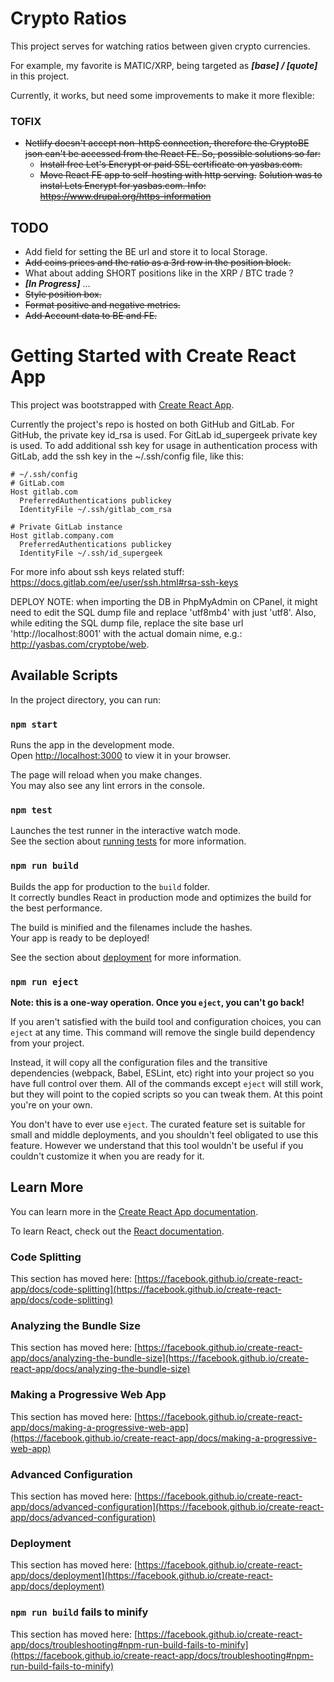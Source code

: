 # Crypto Ratios

This project serves for watching ratios between given crypto currencies.

For example, my favorite is MATIC/XRP, being targeted as ***[base] / [quote]*** in this project.

Currently, it works, but need some improvements to make it more flexible:

### TOFIX
- ~~Netlify doesn't accept non-httpS connection, therefore the CryptoBE json 
  can't be accessed from the React FE. So, possible solutions so far:~~
  - ~~Install free Let's Encrypt or paid SSL certificate on yasbas.com.~~
  - ~~Move React FE app to self-hosting with http serving.~~
  ~~Solution was to instal Lets Encrypt for yasbas.com.
  Info: https://www.drupal.org/https-information~~
## TODO
- Add field for setting the BE url and store it to local Storage.
- ~~Add coins prices and the ratio as a 3rd row in the position block.~~
- What about adding SHORT positions like in the XRP / BTC  trade ?
- ***[In Progress]*** ...
- ~~Style position box.~~
- ~~Format positive and negative metrics.~~
- ~~Add Account data to BE and FE.~~




# Getting Started with Create React App

This project was bootstrapped with [Create React App](https://github.com/facebook/create-react-app).

Currently the project's repo is hosted on both GitHub and GitLab. For GitHub, the private key id_rsa is used.
For GitLab id_supergeek private key is used. To add additional ssh key for usage in authentication process with 
GitLab, add the ssh key in the ~/.ssh/config file, like this:
```
# ~/.ssh/config
# GitLab.com
Host gitlab.com
  PreferredAuthentications publickey
  IdentityFile ~/.ssh/gitlab_com_rsa

# Private GitLab instance
Host gitlab.company.com
  PreferredAuthentications publickey
  IdentityFile ~/.ssh/id_supergeek
```

For more info about ssh keys related stuff: https://docs.gitlab.com/ee/user/ssh.html#rsa-ssh-keys

DEPLOY NOTE: when importing the DB in PhpMyAdmin on CPanel, it might need to edit the SQL dump file and replace 'utf8mb4' 
with just 'utf8'. Also, while editing the SQL dump file, replace the site base url 'http://localhost:8001' with 
the actual domain nime, e.g.: http://yasbas.com/cryptobe/web.

## Available Scripts

In the project directory, you can run:

### `npm start`

Runs the app in the development mode.\
Open [http://localhost:3000](http://localhost:3000) to view it in your browser.

The page will reload when you make changes.\
You may also see any lint errors in the console.

### `npm test`

Launches the test runner in the interactive watch mode.\
See the section about [running tests](https://facebook.github.io/create-react-app/docs/running-tests) for more information.

### `npm run build`

Builds the app for production to the `build` folder.\
It correctly bundles React in production mode and optimizes the build for the best performance.

The build is minified and the filenames include the hashes.\
Your app is ready to be deployed!

See the section about [deployment](https://facebook.github.io/create-react-app/docs/deployment) for more information.

### `npm run eject`

**Note: this is a one-way operation. Once you `eject`, you can't go back!**

If you aren't satisfied with the build tool and configuration choices, you can `eject` at any time. This command will remove the single build dependency from your project.

Instead, it will copy all the configuration files and the transitive dependencies (webpack, Babel, ESLint, etc) right into your project so you have full control over them. All of the commands except `eject` will still work, but they will point to the copied scripts so you can tweak them. At this point you're on your own.

You don't have to ever use `eject`. The curated feature set is suitable for small and middle deployments, and you shouldn't feel obligated to use this feature. However we understand that this tool wouldn't be useful if you couldn't customize it when you are ready for it.

## Learn More

You can learn more in the [Create React App documentation](https://facebook.github.io/create-react-app/docs/getting-started).

To learn React, check out the [React documentation](https://reactjs.org/).

### Code Splitting

This section has moved here: [https://facebook.github.io/create-react-app/docs/code-splitting](https://facebook.github.io/create-react-app/docs/code-splitting)

### Analyzing the Bundle Size

This section has moved here: [https://facebook.github.io/create-react-app/docs/analyzing-the-bundle-size](https://facebook.github.io/create-react-app/docs/analyzing-the-bundle-size)

### Making a Progressive Web App

This section has moved here: [https://facebook.github.io/create-react-app/docs/making-a-progressive-web-app](https://facebook.github.io/create-react-app/docs/making-a-progressive-web-app)

### Advanced Configuration

This section has moved here: [https://facebook.github.io/create-react-app/docs/advanced-configuration](https://facebook.github.io/create-react-app/docs/advanced-configuration)

### Deployment

This section has moved here: [https://facebook.github.io/create-react-app/docs/deployment](https://facebook.github.io/create-react-app/docs/deployment)

### `npm run build` fails to minify

This section has moved here: [https://facebook.github.io/create-react-app/docs/troubleshooting#npm-run-build-fails-to-minify](https://facebook.github.io/create-react-app/docs/troubleshooting#npm-run-build-fails-to-minify)

